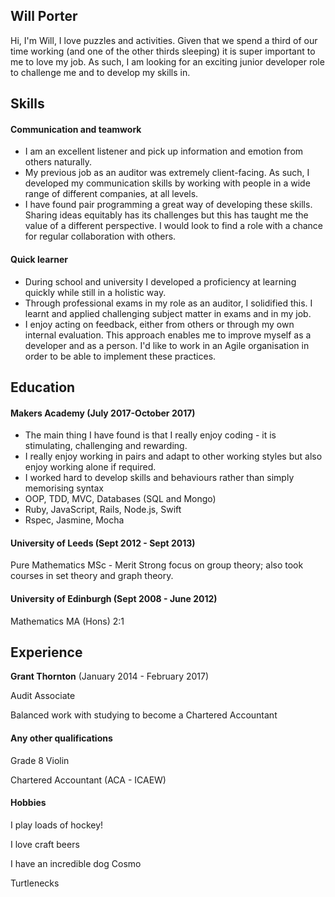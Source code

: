 ## Will Porter

Hi, I'm Will, I love puzzles and activities. Given that we spend a third of our time working (and one of the other thirds sleeping) it is super important to me to love my job. As such, I am looking for an exciting junior developer role to challenge me and to develop my skills in.


## Skills

#### Communication and teamwork

- I am an excellent listener and pick up information and emotion from others naturally.
- My previous job as an auditor was extremely client-facing. As such, I developed my communication skills by working with people in a wide range of different companies, at all levels.
- I have found pair programming a great way of developing these skills. Sharing ideas equitably has its challenges but this has taught me the value of a different perspective. I would look to find a role with a chance for regular collaboration with others.

#### Quick learner

- During school and university I developed a proficiency at learning quickly while still in a holistic way.
- Through professional exams in my role as an auditor, I solidified this. I learnt and applied challenging subject matter in exams and in my job.
- I enjoy acting on feedback, either from others or through my own internal evaluation. This approach enables me to improve myself as a developer and as a person. I'd like to work in an Agile organisation in order to be able to implement these practices.

## Education

#### Makers Academy (July 2017-October 2017)

- The main thing I have found is that I really enjoy coding - it is stimulating, challenging and rewarding.
- I really enjoy working in pairs and adapt to other working styles but also enjoy working alone if required.
- I worked hard to develop skills and behaviours rather than simply memorising syntax
- OOP, TDD, MVC, Databases (SQL and Mongo)
- Ruby, JavaScript, Rails, Node.js, Swift
- Rspec, Jasmine, Mocha

#### University of Leeds (Sept 2012 - Sept 2013)

Pure Mathematics MSc - Merit
Strong focus on group theory; also took courses in set theory and graph theory.

#### University of Edinburgh (Sept 2008 - June 2012)

Mathematics MA (Hons) 2:1

## Experience

**Grant Thornton** (January 2014 - February 2017)

Audit Associate

Balanced work with studying to become a Chartered Accountant

#### Any other qualifications

Grade 8 Violin

Chartered Accountant (ACA - ICAEW)


#### Hobbies
I play loads of hockey!

I love craft beers

I have an incredible dog Cosmo

Turtlenecks

